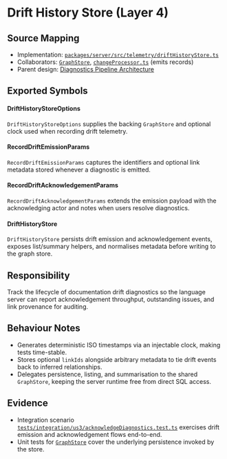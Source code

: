 # Drift History Store (Layer 4)

## Source Mapping
- Implementation: [`packages/server/src/telemetry/driftHistoryStore.ts`](../../../packages/server/src/telemetry/driftHistoryStore.ts)
- Collaborators: [`GraphStore`](../../../packages/shared/src/db/graphStore.ts), [`changeProcessor.ts`](../../../packages/server/src/runtime/changeProcessor.ts) (emits records)
- Parent design: [Diagnostics Pipeline Architecture](../../layer-3/diagnostics-pipeline.mdmd.md)

## Exported Symbols

#### DriftHistoryStoreOptions
`DriftHistoryStoreOptions` supplies the backing `GraphStore` and optional clock used when recording drift telemetry.

#### RecordDriftEmissionParams
`RecordDriftEmissionParams` captures the identifiers and optional link metadata stored whenever a diagnostic is emitted.

#### RecordDriftAcknowledgementParams
`RecordDriftAcknowledgementParams` extends the emission payload with the acknowledging actor and notes when users resolve diagnostics.

#### DriftHistoryStore
`DriftHistoryStore` persists drift emission and acknowledgement events, exposes list/summary helpers, and normalises metadata before writing to the graph store.

## Responsibility
Track the lifecycle of documentation drift diagnostics so the language server can report acknowledgement throughput, outstanding issues, and link provenance for auditing.

## Behaviour Notes
- Generates deterministic ISO timestamps via an injectable clock, making tests time-stable.
- Stores optional `linkIds` alongside arbitrary metadata to tie drift events back to inferred relationships.
- Delegates persistence, listing, and summarisation to the shared `GraphStore`, keeping the server runtime free from direct SQL access.

## Evidence
- Integration scenario [`tests/integration/us3/acknowledgeDiagnostics.test.ts`](../../../tests/integration/us3/acknowledgeDiagnostics.test.ts) exercises drift emission and acknowledgement flows end-to-end.
- Unit tests for [`GraphStore`](../../../packages/shared/src/db/graphStore.test.ts) cover the underlying persistence invoked by the store.
